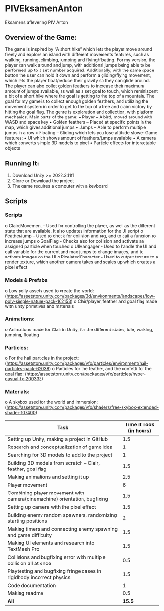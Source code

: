 # PIVEksamenAnton
Eksamens aflevering PIV Anton
## Overview of the Game:
The game is inspired by “A short hike” which lets the player move around freely and explore an island with different movements features, such as walking, running, climbing, jumping and flying/floating. For my version, the player can walk around and jump, with additional jumps being able to be performed up to a set number acquired. Additionally, with the same space button the user can hold it down and perform a gliding/flying movement, which lets the player float/reduce their gravity so they can glide around. The player can also collet golden feathers to increase their maximum amount of jumps available, as well as a set goal to touch, which reminiscent a bit of a short hike where the goal is getting to the top of a mountain. The goal for my game is to collect enough golden feathers, and utilizing the movement system in order to get to the top of a tree and claim victory by hitting the goal flag. The genre is exploration and collection, with platform mechanics.
Main parts of the game:
•	Player – A bird, moved around with WASD and space key
•	Golden feathers – Placed at specific points in the map, which gives additional jumps
•	Jumps – Able to perform multiple jumps in a row
•	Floating – Gliding which lets you lose altitude slower
Game features:
•	UI which shows amount of feathers/jumps available
•	A camera which converts simple 3D models to pixel
•	Particle effects for interactable objects
## Running It:
1. Download Unity >= 2022.3.11f1
2. Clone or Download the project 
3. The game requires a computer with a keyboard

## Scripts

### Scripts
o	ClaireMovement – Used for controlling the player, as well as the different state that are available. It also updates information for the UI script
o	FeatherJump – Used to check for collision and tag, and to call a function to increase jumps
o	GoalFlag – Checks also for collision and activate an assigned particle when touched
o	UIMangager – Used to handle the UI and call variable for the current and max jumps to change images, and to activate images on the UI
o	PixelatedCharacter – Used to output texture to a render texture, which another camera takes and scales up which creates a pixel effect

### Models & Prefabs

o	Low polly assets used to create the world: (https://assetstore.unity.com/packages/3d/environments/landscapes/low-poly-simple-nature-pack-162153)
o	Clair/player, feather and goal flag made with unity primitives and materials

### Animations:

o	Animations made for Clair in Unity, for the different states, idle, walking, jumping, floating

### Particles:

o	For the hail particles in the project: (https://assetstore.unity.com/packages/vfx/particles/environment/hail-particles-pack-62038)
o	Particles for the feather, and the confetti for the goal flag: (https://assetstore.unity.com/packages/vfx/particles/hyper-casual-fx-200333)

### Materials:
o	A skybox used for the world and immersion: (https://assetstore.unity.com/packages/vfx/shaders/free-skybox-extended-shader-107400)

| **Task**                                                                | **Time it Took (in hours)** |
|--------------------------------------------------------------------------------|------------------------------------|
|     Setting up Unity, making a project in GitHub                             |     1.5                            |
|     Research and   conceptualization of game idea                              |     1                              |
|     Searching for 3D models to add to the project                                         |     1                            |
|     Building 3D models from scratch – Clair, feather, goal flag                         |     1.5                              |
|     Making animations and setting it up                     |     2.5                              |
|     Player   movement                                                          |     6                            |
|     Combining player movement with camera(cinemachine) orientation, bugfixing             |     1.5                            |
|     Setting up camera with the pixel effect         |     1.5                              |
|     Building   enemy random spawners, randomizing starting positions           |     2                              |
|     Making timers   and connecting enemy spawning and game difficulty          |     1.5                            |
|     Making UI   elements and research into TextMesh Pro                        |     1.5                            |
|     Collisions   and bugfixing error with multiple collision all at once       |     0.5                            |
|     Playtesting   and bugfixing fringe cases in rigidbody incorrect physics    |     1.5                            |
|     Code   documentation                                                       |     1                              |
|     Making readme                                                              |     0.5                            |
|     **All**                                                                        |     **15.5**                           |
